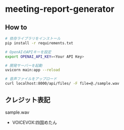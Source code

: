 # meeting-report-generator

## How to

```bash
# 依存ライブラリをインストール
pip install -r requirements.txt

# OpenAIのAPIキーを設定
export OPENAI_API_KEY=<Your API Key>

# 開発サーバーを起動
uvicorn main:app --reload

# 音声ファイルをアップロード
curl localhost:8000/api/files/ -F file=@./sample.wav
```

## クレジット表記

sample.wav

- VOICEVOX:四国めたん
